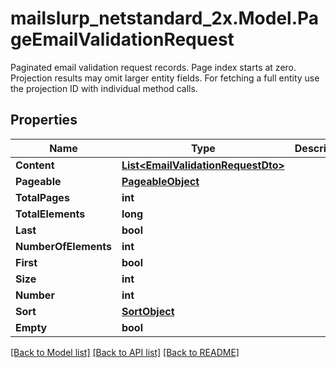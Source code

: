 # mailslurp_netstandard_2x.Model.PageEmailValidationRequest
Paginated email validation request records. Page index starts at zero. Projection results may omit larger entity fields. For fetching a full entity use the projection ID with individual method calls.

## Properties

Name | Type | Description | Notes
------------ | ------------- | ------------- | -------------
**Content** | [**List&lt;EmailValidationRequestDto&gt;**](EmailValidationRequestDto) |  | [optional] 
**Pageable** | [**PageableObject**](PageableObject) |  | [optional] 
**TotalPages** | **int** |  | 
**TotalElements** | **long** |  | 
**Last** | **bool** |  | [optional] 
**NumberOfElements** | **int** |  | [optional] 
**First** | **bool** |  | [optional] 
**Size** | **int** |  | [optional] 
**Number** | **int** |  | [optional] 
**Sort** | [**SortObject**](SortObject) |  | [optional] 
**Empty** | **bool** |  | [optional] 

[[Back to Model list]](../README#documentation-for-models) [[Back to API list]](../README#documentation-for-api-endpoints) [[Back to README]](../README)

